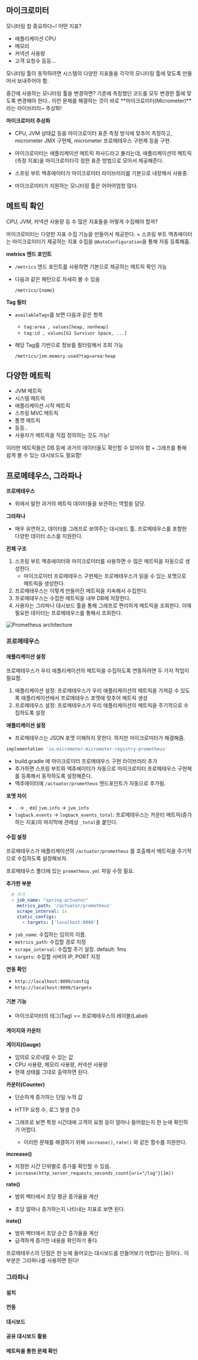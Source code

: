 ## 마이크로미터

모니터링 참 중요하다~! 어떤 지표?

- 애플리케이션 CPU
- 메모리
- 커넥션 사용량
- 고객 요청수 등등...



모니터링 툴이 동작하려면 시스템의 다양한 지표들을 각각의 모니터링 툴에 맞도록 만들어서 보내주어야 함. 

중간에 사용하는 모니터링 툴을 변경하면? 기존에 측정했던 코드를 모두 변경한 툴에 맞도록 변경해야 한다.. 이런 문제를 해결하는 것이 바로 **마이크로미터(Micrometer)**라는 라이브러리~ 추상화!



**마이크로미터 추상화**

- CPU, JVM 상태값 등을 마이크로미터 표준 측정 방식에 맞추어 측정하고, micrometer JMX 구현체, micrometer 프로메테우스 구현체 등을 구현.

- 마이크로미터는 애플리케이션 메트릭 파사드라고 불리는데, 애플리케이션의 메트릭(측정 지표)을 마이크로미터각 정한 표준 방법으로 모아서 제공해준다.

- 스프링 부트 액츄에이터가 마이크로미터 라이브러리를 기본으로 내장해서 사용중.

- 마이크로미터가 지원하는 모니터링 툴은 어어어엄청 많다.



## 메트릭 확인

CPU, JVM, 커넥션 사용량 등 수 많은 지표들을 어떻게 수집해야 할까?

마이크로미터는 다양한 지표 수집 기능을 만들어서 제공한다. + 스프링 부트 액츄에이터는 마이크로미터가 제공하는 지표 수집을 `@AutoConfiguration`을 통해 자동 등록해줌.



**metrics 엔드 포인트**

- `/metrics` 엔드 포인트를 사용하면 기본으로 제공하는 메트릭 확인 가능

- 다음과 같은 패턴으로 자세히 볼 수 있음

  `/metrics/{name}`



**Tag 필터**

- `availableTags`를 보면 다음과 같은 항목

  - `tag:area , values[heap, nonheap]`
  - `tag:id , values[G1 Survivor Space, ...]`

- 해당 Tag를 기반으로 정보를 필터링해서 조회 가능

  `/metrics/jvm.memory.used?tag=area:heap`



## 다양한 메트릭

- JVM 메트릭
- 시스템 메트릭
- 애플리케이션 시작 메트릭
- 스프링 MVC 메트릭
- 톰캣 메트릭
- 등등..
- 사용자가 메트릭을 직접 정의하는 것도 가능!



이러한 메트릭들은 DB 등에 과거의 데이터들도 확인할 수 있어야 함 + 그래프를 통해 쉽게 볼 수 있는 대시보드도 필요함!



## 프로메테우스, 그라파나

**프로메테우스**

- 위에서 말한 과거의 메트릭 데이터들을 보관하는 역할을 담당.



**그라파나**

- 매우 유연하고, 데이터를 그래프로 보여주는 대시보드 툴. 프로메테우스를 포함한 다양한 데이터 소스를 지원한다.



**전체 구조**

1. 스프링 부트 액츄에이터와 마이크로미터를 사용하면 수 많은 메트릭을 자동으로 생성한다. 
   - 마이크로미터 프로메테우스 구현체는 프로메테우스가 읽을 수 있는 포멧으로 메트릭을 생성한다. 
2. 프로메테우스는 이렇게 만들어진 메트릭을 지속해서 수집한다.
3. 프로메테우스는 수집한 메트릭을 내부 DB에 저장한다. 
4. 사용자는 그라파나 대시보드 툴을 통해 그래프로 편리하게 메트릭을 조회한다. 이때 필요한 데이터는 프로메테우스를 통해서 조회한다.



![Prometheus architecture](https://prometheus.io/assets/architecture.png)



### 프로메테우스

#### 애플리케이션 설정

프로메테우스가 우리 애플리케이션의 메트릭을 수집하도록 연동하려면 두 가지 작업이 필요함.

1. 애플리케이션 설정: 프로메테우스가 우리 애플리케이션의 메트릭을 가져갈 수 있도록 애플리케이션에서 프로메테우스 포맷에 맞추어 메트릭 생성
2. 프로메테우스 설정: 프로메테우스가 우리 애플리케이션의 메트릭을 주기적으로 수집하도록 설정



**애플리케이션 설정**

- 프로메테우스는 JSON 포맷 이해하지 못한다. 하지만 마이크로미터가 해결해줌.



```groovy
implementation 'io.micrometer:micrometer-registry-prometheus'
```

- build.gradle 에 마이크로미터 프로메테우스 구현 라이브러리 추가
- 추가하면 스프링 부트와 액츄에이터가 자동으로 마이크로미터 프로메테우스 구현체를 등록해서 동작하도록 설정해준다.
- 액추에이터에 `/actuator/prometheus` 엔드포인트가 자동으로 추가됨.



**포맷 차이**

- `.` -> `_` ex) `jvm.info` -> `jvm_info`
- `logback.events` -> `logback_events_total`: 프로메테우스는 카운터 메트릭(증가하는 지표)의 마지막에 관례상 `_total`을 붙인다.



#### 수집 설정

프로메테우스가 애플리케이션의 `/actuator/prometheus` 를 호출해서 메트릭을 주기적으로 수집하도록 설정해보자.

프로메테우스 폴더에 있는 `prometheus.yml` 파일 수정 필요.



**추가한 부분**

```yml
  # 추가
  - job_name: "spring-actuator"
    metrics_path: '/actuator/prometheus'
    scrape_interval: 1s
    static_configs:
      - targets: ['localhost:8080']
```

- `job_name`: 수집하는 임의의 이름.
- `metrics_path`: 수집할 경로 지정
- `scrape_interval`: 수집할 주기 설정. default: 1ms
- `targets`: 수집할 서버의 IP, PORT 지정

**연동 확인**

- `http://localhost:9090/config`
- `http://localhost:9090/targets`



#### 기본 기능

- 마이크로미터의 태그(Tag) == 프로메테우스의 레이블(Label)



#### 게이지와 카운터

**게이지(Gauge)**

- 임의로 오르내릴 수 있는 값
- CPU 사용량, 메모리 사용량, 커넥션 사용량
- 현재 상태를 그대로 출력하면 된다.



**카운터(Counter)**

- 단순하게 증가하는 단일 누적 값
- HTTP 요청 수, 로그 발생 건수

- 그래프로 보면 특정 시간대에 고객의 요청 등이 얼마나 들어왔는지 한 눈에 확인하기 어렵다.
  - 이러한 문제를 해결하기 위해 `increase()`, `rate()` 와 같은 함수를 지원한다.



**increase()**

- 지정한 시간 단위별로 증가를 확인할 수 있음.
- `increase(http_server_requests_seconds_count{uri="/log"}[1m])`



**rate()**

- 범위 벡터에서 초당 평균 증가율을 계산

- 초당 얼마나 증가하는지 나타내는 지표로 보면 된다.



**irate()**

- 범위 벡터에서 초당 순간 증가율을 계산
- 급격하게 증가한 내용을 확인하기 좋다.



프로메테우스의 단점은 한 눈에 들어오는 대시보드를 만들어보기 어렵다는 점이다.. 이 부분은 그라파나를 사용하면 된다!



### 그라파나

#### 설치





#### 연동



#### 대시보드



#### 공유 대시보드 활용





#### 메트릭을 통한 문제 확인